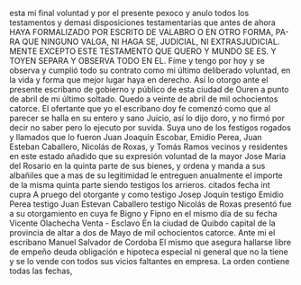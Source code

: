 esta mi final voluntad
y por el presente pexoco y anulo todos los testamentos y
demasi disposiciones testamentarias que antes de ahora
HAYA FORMALIZADO POR ESCRITO DE VALABRO O EN OTRO FORMA, PA-RA QUE NINGUNO VALGA, NI HAGA SE, JUDICIAL, NI EXTRASJUDICIAL. MENTE EXCEPTO ESTE TESTAMENTO QUE QUERO Y MUNDO SE ES. Y TOYEN SEPARA Y OBSERVA TODO EN EL.
Fíme y tengo por hoy y se observa y cumplió todo su contrato como mi último deliberado voluntad, en la vida y forma que mejor lugar haya en derecho. Así lo otorgo ante el presente escribano de gobierno y público de esta ciudad de Ouren a punto de abril de mi último soltado.
Quedo a veinte de abril de mil ochocientos catorce. El ofertante que yo el escribano doy fe comenzó como que al parecer se halla en su entero y sano Juicio, así lo dijo doro, y no firmó por decir no saber pero lo ejecuto por suvida.
Suya uno de los festigos rogados y llamados que lo fueron Juan Joaquín Escobar, Emidio Perea, Juan Esteban Caballero, Nicolás de Roxas, y Tomás Ramos vecinos y residentes en este estado añadido que su expresión voluntad de la mayor
Jose Maria del Rosario en la quinta parte de sus bienes, y ordena y manda a sus albañiles que a mas de su legitimidad le entreguen anualmente el importe de la misma quinta parte siendo testigos los arrieros.
citados fecha int cupra
A pruego del otorgante y como testigo Josep Joquín
testigo Emidio Perea
testigo Juan Estevan Caballero
testigo Nicolás de Roxas
presentó fue a su otorgamiento en cuya fe Bigno y Fipno
en el mismo día de su fecha
Vicente Olachecha
Venta - Esclavo
En la ciudad de Quibdo capital de la provincia de altar a dos
de Mayo de mil ochocientos catorce. Ante mi el escribano
Manuel Salvador de Cordoba
El mismo que asegura hallarse libre de empeño deuda obligación e hipoteca especial ni general que no la tiene y se lo vende con todos sus vicios faltantes en empresa.
La orden contiene todas las fechas,